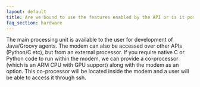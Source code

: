 ```yaml
---
layout: default
title: Are we bound to use the features enabled by the API or is it possible to get access to lower level functionality of the modems?
faq_section: hardware
---
```


The main processing unit is available to the user for development of Java/Groovy agents. The modem can also be accessed over other APIs (Python/C etc), but from an external processor. If you require native C or Python code to run within the modem, we can provide a co-processor (which is an ARM CPU with GPU support) along with the modem as an option. This co-processor will be located inside the modem and a user will be able to access it through ssh.
